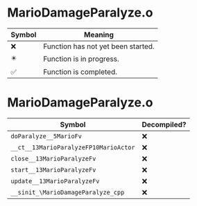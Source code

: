 # MarioDamageParalyze.o
| Symbol | Meaning 
| ------------- | ------------- 
| :x: | Function has not yet been started. 
| :eight_pointed_black_star: | Function is in progress. 
| :white_check_mark: | Function is completed. 


# MarioDamageParalyze.o
| Symbol | Decompiled? |
| ------------- | ------------- |
| `doParalyze__5MarioFv` | :x: |
| `__ct__13MarioParalyzeFP10MarioActor` | :x: |
| `close__13MarioParalyzeFv` | :x: |
| `start__13MarioParalyzeFv` | :x: |
| `update__13MarioParalyzeFv` | :x: |
| `__sinit_\MarioDamageParalyze_cpp` | :x: |
